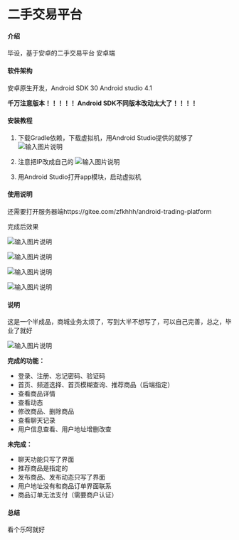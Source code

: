 # 二手交易平台

#### 介绍
毕设，基于安卓的二手交易平台
安卓端

#### 软件架构

安卓原生开发，Android SDK 30
Android studio 4.1

 **千万注意版本！！！！！ Android SDK不同版本改动太大了！！！！** 

#### 安装教程


1. 下载Gradle依赖，下载虚拟机，用Android Studio提供的就够了
![输入图片说明](https://images.gitee.com/uploads/images/2021/0701/151356_1b582023_5537495.png "屏幕截图.png")

2. 注意把IP改成自己的
![输入图片说明](https://images.gitee.com/uploads/images/2021/0701/151856_d298211f_5537495.png "屏幕截图.png")

3. 用Android Studio打开app模块，启动虚拟机


#### 使用说明

还需要打开服务器端https://gitee.com/zfkhhh/android-trading-platform



完成后效果

![输入图片说明](https://images.gitee.com/uploads/images/2021/0701/145129_fc521ed5_5537495.png "屏幕截图.png")

![输入图片说明](https://images.gitee.com/uploads/images/2021/0701/145143_6457b504_5537495.png "屏幕截图.png")

![输入图片说明](https://images.gitee.com/uploads/images/2021/0701/145153_24c65b8d_5537495.png "屏幕截图.png")

![输入图片说明](https://images.gitee.com/uploads/images/2021/0701/145206_affea146_5537495.png "屏幕截图.png")


#### 说明

这是一个半成品，商城业务太烦了，写到大半不想写了，可以自己完善，总之，毕业了就好

![输入图片说明](https://images.gitee.com/uploads/images/2021/0701/145440_ba386cd2_5537495.png "屏幕截图.png")

 
 **完成的功能：** 
- 登录、注册、忘记密码、验证码
- 首页、频道选择、首页模糊查询、推荐商品（后端指定）
- 查看商品详情
- 查看动态
- 修改商品、删除商品
- 查看聊天记录
- 用户信息查看、用户地址增删改查

 **未完成：** 
- 聊天功能只写了界面
- 推荐商品是指定的
- 发布商品、发布动态只写了界面
- 用户地址没有和商品订单界面联系
- 商品订单无法支付（需要商户认证）


#### 总结

看个乐呵就好